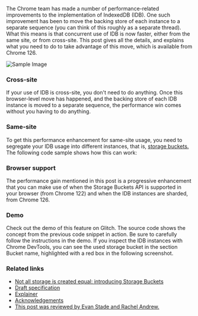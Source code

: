 The Chrome team has made a number of performance-related improvements to the implementation of IndexedDB (IDB). One such improvement has been to move the backing store of each instance to a separate sequence (you can think of this roughly as a separate thread). What this means is that concurrent use of IDB is now faster, either from the same site, or from cross-site. This post gives all the details, and explains what you need to do to take advantage of this move, which is available from Chrome 126.

![Sample Image](/notes/indexed-db-performance/images/thumbnail.png)

### Cross-site

If your use of IDB is cross-site, you don't need to do anything. Once this browser-level move has happened, and the backing store of each IDB instance is moved to a separate sequence, the performance win comes without you having to do anything.

### Same-site

To get this performance enhancement for same-site usage, you need to segregate your IDB usage into different instances, that is, [storage buckets.]() The following code sample shows how this can work:

### Browser support

The performance gain mentioned in this post is a progressive enhancement that you can make use of when the Storage Buckets API is supported in your browser (from Chrome 122) and when the IDB instances are sharded, from Chrome 126.

### Demo

Check out the demo of this feature on Glitch. The source code shows the concept from the previous code snippet in action. Be sure to carefully follow the instructions in the demo. If you inspect the IDB instances with Chrome DevTools, you can see the used storage bucket in the section Bucket name, highlighted with a red box in the following screenshot.

### Related links

- [Not all storage is created equal: introducing Storage Buckets]()
- [Draft specification]()
- [Explainer]()
- [Acknowledgements]()
- [This post was reviewed by Evan Stade and Rachel Andrew.]()
